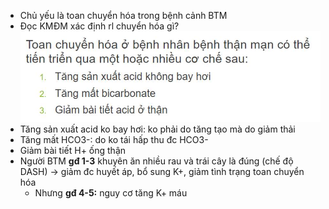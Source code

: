- Chủ yếu là toan chuyển hóa trong bệnh cảnh BTM  
- Đọc KMĐM xác định rl chuyển hóa gì?  
![Buổi 14 - Hệ thận niệu (nội)-1687358729978.jpeg](../../../../200%20Files/image/image/Bu%E1%BB%95i%2014%20-%20H%E1%BB%87%20th%E1%BA%ADn%20ni%E1%BB%87u%20(n%E1%BB%99i)-1687358729978.jpeg)  
- Tăng sản xuất acid ko bay hơi: ko phải do tăng tạo mà do giảm thải  
- Tăng mất HCO3-: do ko tái hấp thu đc HCO3-  
- Giảm bài tiết H+ ống thận  
- Người BTM **gđ 1-3** khuyên ăn nhiều rau và trái cây là đúng (chế độ DASH) -> giảm đc huyết áp, bổ sung K+, giảm tình trạng toan chuyển hóa  
	- Nhưng **gđ 4-5:** nguy cơ tăng K+ máu